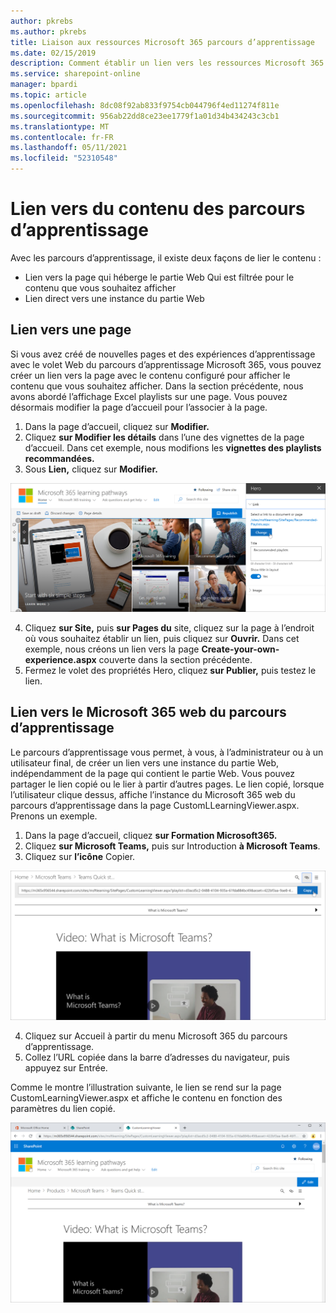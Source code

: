 ```yaml
---
author: pkrebs
ms.author: pkrebs
title: Liaison aux ressources Microsoft 365 parcours d’apprentissage
ms.date: 02/15/2019
description: Comment établir un lien vers les ressources Microsoft 365 parcours d’apprentissage
ms.service: sharepoint-online
manager: bpardi
ms.topic: article
ms.openlocfilehash: 8dc08f92ab833f9754cb044796f4ed11274f811e
ms.sourcegitcommit: 956ab22dd8ce23ee1779f1a01d34b434243c3cb1
ms.translationtype: MT
ms.contentlocale: fr-FR
ms.lasthandoff: 05/11/2021
ms.locfileid: "52310548"
---
```

# <a name="link-to-learning-pathways-content"></a>Lien vers du contenu des parcours d’apprentissage

Avec les parcours d’apprentissage, il existe deux façons de lier le contenu :

- Lien vers la page qui héberge le partie Web Qui est filtrée pour le contenu que vous souhaitez afficher 
- Lien direct vers une instance du partie Web

## <a name="link-to-a-page"></a>Lien vers une page

Si vous avez créé de nouvelles pages et des expériences d’apprentissage avec le volet Web du parcours d’apprentissage Microsoft 365, vous pouvez créer un lien vers la page avec le contenu configuré pour afficher le contenu que vous souhaitez afficher. Dans la section précédente, nous avons abordé l’affichage Excel playlists sur une page. Vous pouvez désormais modifier la page d’accueil pour l’associer à la page. 

1. Dans la page d’accueil, cliquez sur **Modifier.**
2. Cliquez **sur Modifier les détails** dans l’une des vignettes de la page d’accueil. Dans cet exemple, nous modifions les **vignettes des playlists recommandées.**
3. Sous **Lien,** cliquez sur **Modifier.**

![Écran principal du parcours avec le bouton Modifier en haut.](media/cg-linktopage.png)

4. Cliquez **sur Site,** puis **sur Pages du** site, cliquez sur la page à l’endroit où vous souhaitez établir un lien, puis cliquez sur **Ouvrir.** Dans cet exemple, nous créons un lien vers la page **Create-your-own-experience.aspx** couverte dans la section précédente.
5. Fermez le volet des propriétés Hero, cliquez **sur Publier,** puis testez le lien. 

## <a name="link-to-the-microsoft-365-learning-pathways-web-part"></a>Lien vers le Microsoft 365 web du parcours d’apprentissage
Le parcours d’apprentissage vous permet, à vous, à l’administrateur ou à un utilisateur final, de créer un lien vers une instance du partie Web, indépendamment de la page qui contient le partie Web. Vous pouvez partager le lien copié ou le lier à partir d’autres pages. Le lien copié, lorsque l’utilisateur clique dessus, affiche l’instance du Microsoft 365 web du parcours d’apprentissage dans la page CustomLLearningViewer.aspx. Prenons un exemple. 

1. Dans la page d’accueil, cliquez **sur Formation Microsoft365.**
2. Cliquez **sur Microsoft Teams,** puis sur Introduction **à Microsoft Teams**.
3. Cliquez sur **l’icône** Copier.

![Exemple d’écran montrant l’URL avec le bouton Copier en haut de celui-ci.](media/cg-linktowebpart.png)

4. Cliquez sur Accueil à partir du menu Microsoft 365 du parcours d’apprentissage.
5. Collez l’URL copiée dans la barre d’adresses du navigateur, puis appuyez sur Entrée. 

Comme le montre l’illustration suivante, le lien se rend sur la page CustomLearningViewer.aspx et affiche le contenu en fonction des paramètres du lien copié. 

![Exemple de page affichée.](media/cg-linktowebpartviewer.png)

